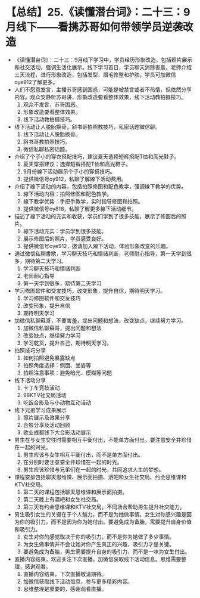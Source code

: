 # 【总结】25.《读懂潜台词》：二十三：9月线下——看携苏哥如何带领学员逆袭改造

-   《读懂潜台词》：二十三：9月线下学习中，学员经历形象改造，包括照片展示和社交活动，强调生活化展示。线下学习首日，学员聊天消除害羞，老师介绍三天流程，进行形象改造，包括发型、眉毛修整和护肤。学员可加微信oye912了解更多。
-   人们不愿意发言，主播苏哥感到困惑，可能是被禁言或者不热情，但依然分享内容。观众安静听苏哥讲，形象改造要看整体效果，线下活动教拍摄技巧。
    1.  观众不发言，苏哥困惑。
    2.  形象改造要看整体效果。
    3.  线下活动教拍摄技巧。
-   线下活动让人脱胎换骨，斜书哥拍照教技巧，私密话题微信聊。
    1.  线下活动让人脱胎换骨。
    2.  斜书哥教拍照技巧。
    3.  微信私聊私密话题。
-   介绍了个子小的穿衣搭配技巧，建议夏天选择短裤搭配T恤和高光鞋子。
    1.  夏天穿搭建议：选择短裤搭配T恤和高光鞋子。
    2.  9月份線下活动展示个子小的穿搭技巧。
    3.  提供微信号oy912，私聊了解線下活动费用。
-   介绍了線下活动的内容，包括拍照修图和配色教学，强调線下教学的优势。
    1.  線下活动内容：拍照修图和配色教学。
    2.  線下教学优势：手把手教学，实时指导修图和拍照。
    3.  提供微信号oy818，私聊了解更多線下活动细节。
-   描述了線下活动的充实和收获，学员们学到了很多技能，展示了修图后的照片。
    1.  線下活动充实：学员学到很多技能。
    2.  展示修图后的照片，学员感受良好。
    3.  提供微信号oye912，邀请加入線下活动，体验形象改变的乐趣。
-   通过微信私聊書歌，学习聊天技巧和情绪判断，老师耐心指导，第一天学到很多，期待第二天学习。
    1.  学习聊天技巧和情绪判断
    2.  老师耐心指导
    3.  第一天学到很多，期待第二天学习
-   学习修图软件和交友技巧，改变形象，提升自信，期待明天学习。
    1.  学习修图软件和交友技巧
    2.  改变形象，提升自信
    3.  期待明天学习
-   加微信私聊蘇哥，不要害羞，提出问题和想法，改变缺点，继续努力学习。
    1.  加微信私聊蘇哥，提出问题和想法
    2.  改变缺点，继续努力学习
    3.  学习乾货，提升自己，期待明天学习。
-   拍照技巧分享
    1.  如何拍照避免暴露缺点
    2.  拍照角度选择：侧面、坐姿等
    3.  拍照注意事项：避免暗光、模糊等问题
-   线下活动分享
    1.  卡丁车竞技活动
    2.  98KTV社交局活动
    3.  吃饭合影及与小动物互动活动
-   线下兄弟学习成果展示
    1.  照片展示及效果分享
    2.  合影分享及活动回顾
    3.  欧业成都线下大合影活动展示
-   男生在与女生交往时需要相互平衡付出，不能单方面付出，要注意安全并珍惜在一起的时光。
    1.  男生应该与女生相互平衡付出，而不是单方面付出。
    2.  在分别时要注意安全并珍惜在一起的时光。
    3.  男生应该珍惜与兄弟们在一起的时光，共同追求人生的梦想。
-   课程安排包括聊天思维课、展示面拍摄、酒吧和女生社交局、约会思维课和KTV社交局。
    1.  第二天的课程包括聊天思维课和展示面拍摄。
    2.  第二天晚上有酒吧和女生社交局。
    3.  第三天有约会思维课和KTV社交局，不同场合帮助男生提升社交能力。
-   男生吸引女生的关键在于个人魅力，而不是为她做事情。女生对你感兴趣是因为你的吸引力，而不是因为你为她付出。要避免成为备胎，需要提升自身价值和吸引力。
    1.  女生对你的感觉取决于你的吸引力，而不是你为她做了多少事情。
    2.  为女生做事情并不会让她对你产生真正的兴趣，吸引力才是关键。
    3.  要避免成为备胎，男生需要提升自身的吸引力，而不是一味为女生付出。
-   直播内容结束，欢迎关注下次直播。加微信获取线下活动信息。思维需要整理，感谢观看。
    1.  直播内容结束，下次直播敬请期待。
    2.  加微信获取线下活动信息，参与更多精彩内容。
    3.  思维整理是重要的，感谢观看直播。